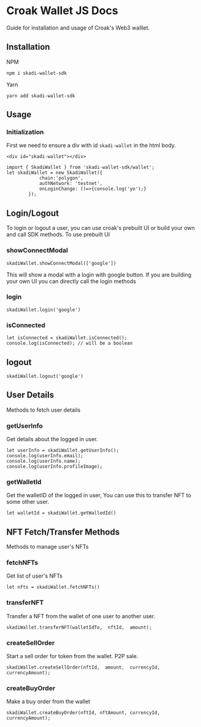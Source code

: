 # Croak Wallet JS Docs
Guide for installation and usage of Croak's Web3 walllet.

## Installation

NPM
```
npm i skadi-wallet-sdk
```
Yarn
```
yarn add skadi-wallet-sdk
```
## Usage

### Initialization
First we need to ensure a div with id `skadi-wallet` in the html body.
 
```<div id="skadi-wallet"></div>```
``` 
import { SkadiWallet } from 'skadi-wallet-sdk/wallet';
let skadiWallet = new SkadiWallet({
            chain:'polygon',
            authNetwork: 'testnet',
            onLoginChange: ()=>{console.log('yo');}
        });
```

## Login/Logout

To login or logout a user, you can use croak's prebuilt UI or build your own and call SDK methods.
To use prebuilt UI

### showConnectModal

```skadiWallet.showConnectModal(['google'])```

This will show a modal with a login with google button.
If you are building your own UI you can directly call the login methods
### login

```skadiWallet.login('google')```


### isConnected

```
let isConnected = skadiWallet.isConnected();
console.log(isConnected); // will be a boolean
```

## logout
```skadiWallet.logout('google')```


## User Details
Methods to fetch user details

### getUserInfo
Get details about the logged in user.
```
let userInfo = skadiWallet.getUserInfo();
console.log(userInfo.email);
console.log(userInfo.name);
console.log(userInfo.profileImage);
```

### getWalletId
Get the walletID of the logged in user, You can use this to transfer NFT to some other user.
```
let walletId = skadiWallet.getWalledId()
```

## NFT Fetch/Transfer Methods

Methods to manage user's NFTs

### fetchNFTs
Get list of user's NFTs

```
let nfts = skadiWallet.fetchNFTs()
```


### transferNFT
Transfer a NFT from the wallet of one user to another user.
```
skadiWallet.transferNFT(walletIdTo,  nftId,  amount);
```
### createSellOrder

Start a sell order for token from the wallet. P2P sale.
```
skadiWallet.createSellOrder(nftId,  amount,  currencyId,  currencyAmount);
```
### createBuyOrder
Make a buy order from the wallet

```
skadiWallet.createBuyOrder(nftId, nftAmount, currencyId, currencyAmount);
```
